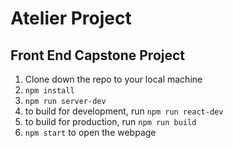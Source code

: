 # Atelier Project
## Front End Capstone Project

1. Clone down the repo to your local machine
2. `npm install`
3. `npm run server-dev`
4. to build for development, run `npm run react-dev`
5. to build for production, run `npm run build`
6. `npm start` to open the webpage
